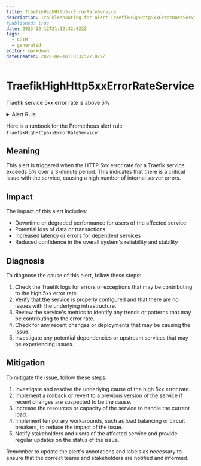 ```yaml
---
title: TraefikHighHttp5xxErrorRateService
description: Troubleshooting for alert TraefikHighHttp5xxErrorRateService
#published: true
date: 2023-12-12T21:12:32.022Z
tags: 
  - LGTM
  - generated
editor: markdown
dateCreated: 2020-04-10T18:32:27.079Z
---
```


# TraefikHighHttp5xxErrorRateService

Traefik service 5xx error rate is above 5%

<details>
  <summary>Alert Rule</summary>

{{% rule "traefik/embedded-exporter-v2.yml" "TraefikHighHttp5xxErrorRateService" %}}

{{% comment %}}

```yaml
alert: TraefikHighHttp5xxErrorRateService
expr: sum(rate(traefik_service_requests_total{code=~"5.*"}[3m])) by (service) / sum(rate(traefik_service_requests_total[3m])) by (service) * 100 > 5
for: 1m
labels:
    severity: critical
annotations:
    summary: Traefik high HTTP 5xx error rate service (instance {{ $labels.instance }})
    description: |-
        Traefik service 5xx error rate is above 5%
          VALUE = {{ $value }}
          LABELS = {{ $labels }}
    runbook: https://github.com/srerun/prometheus-alerts/blob/main/content/runbooks/embedded-exporter-v2/TraefikHighHttp5xxErrorRateService.md

```

{{% /comment %}}

</details>


Here is a runbook for the Prometheus alert rule `TraefikHighHttp5xxErrorRateService`:

## Meaning

This alert is triggered when the HTTP 5xx error rate for a Traefik service exceeds 5% over a 3-minute period. This indicates that there is a critical issue with the service, causing a high number of internal server errors.

## Impact

The impact of this alert includes:

* Downtime or degraded performance for users of the affected service
* Potential loss of data or transactions
* Increased latency or errors for dependent services
* Reduced confidence in the overall system's reliability and stability

## Diagnosis

To diagnose the cause of this alert, follow these steps:

1. Check the Traefik logs for errors or exceptions that may be contributing to the high 5xx error rate.
2. Verify that the service is properly configured and that there are no issues with the underlying infrastructure.
3. Review the service's metrics to identify any trends or patterns that may be contributing to the error rate.
4. Check for any recent changes or deployments that may be causing the issue.
5. Investigate any potential dependencies or upstream services that may be experiencing issues.

## Mitigation

To mitigate the issue, follow these steps:

1. Investigate and resolve the underlying cause of the high 5xx error rate.
2. Implement a rollback or revert to a previous version of the service if recent changes are suspected to be the cause.
3. Increase the resources or capacity of the service to handle the current load.
4. Implement temporary workarounds, such as load balancing or circuit breakers, to reduce the impact of the issue.
5. Notify stakeholders and users of the affected service and provide regular updates on the status of the issue.

Remember to update the alert's annotations and labels as necessary to ensure that the correct teams and stakeholders are notified and informed.